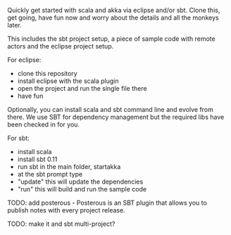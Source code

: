 Quickly get started with scala and akka via eclipse and/or sbt. Clone this, get going, have fun now and worry about the details and all the monkeys later.

This includes the sbt project setup, a piece of sample code with remote actors and the eclipse project setup.

For eclipse:

 - clone this repository 
 - install eclipse with the scala plugin
 - open the project and run the single file there
 - have fun

Optionally, you can install scala and sbt command line and evolve from there. We use SBT for dependency management but the required libs have been checked in for you.

For sbt:

 - install scala
 - install sbt 0.11
 - run sbt in the main folder, startakka
 - at the sbt prompt type 
  - "update" this will update the dependencies
  - "run" this will build and run the sample code

TODO: add posterous - Posterous is an SBT plugin that allows you to publish notes with every project release.

TODO: make it and sbt multi-project?


